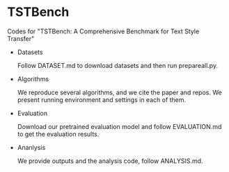 # TSTBench

Codes for "TSTBench: A Comprehensive Benchmark for Text Style Transfer"

* Datasets

  Follow DATASET.md to download datasets and then run prepareall.py.

* Algorithms

  We reproduce several algorithms, and we cite the paper and repos. We present running environment and settings in each of them.

* Evaluation

  Download our pretrained evaluation model and follow EVALUATION.md to get the evaluation results.

* Ananlysis

  We provide outputs and the analysis code, follow ANALYSIS.md.